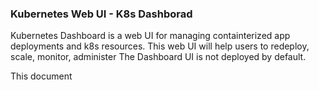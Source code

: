 
### Kubernetes Web UI - K8s Dashborad

Kubernetes Dashboard is a web UI for managing containterized app deployments and k8s resources. This web UI will help users to redeploy, scale, monitor, administer
The Dashboard UI is not deployed by default.

This document 
